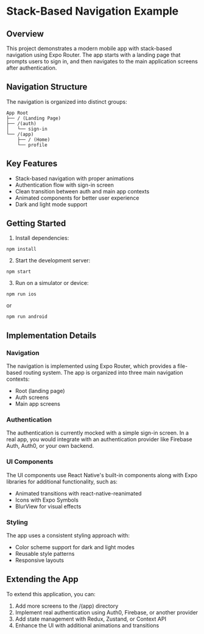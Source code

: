 # Stack-Based Navigation Example

## Overview
This project demonstrates a modern mobile app with stack-based navigation using Expo Router. The app starts with a landing page that prompts users to sign in, and then navigates to the main application screens after authentication.

## Navigation Structure
The navigation is organized into distinct groups:

```
App Root
├── / (Landing Page)
├── /(auth)
│   └── sign-in
└── /(app)
    ├── / (Home)
    └── profile
```

## Key Features
- Stack-based navigation with proper animations
- Authentication flow with sign-in screen
- Clean transition between auth and main app contexts
- Animated components for better user experience
- Dark and light mode support

## Getting Started

1. Install dependencies:
```
npm install
```

2. Start the development server:
```
npm start
```

3. Run on a simulator or device:
```
npm run ios
```
or
```
npm run android
```

## Implementation Details

### Navigation
The navigation is implemented using Expo Router, which provides a file-based routing system. The app is organized into three main navigation contexts:

- Root (landing page)
- Auth screens
- Main app screens

### Authentication
The authentication is currently mocked with a simple sign-in screen. In a real app, you would integrate with an authentication provider like Firebase Auth, Auth0, or your own backend.

### UI Components
The UI components use React Native's built-in components along with Expo libraries for additional functionality, such as:
- Animated transitions with react-native-reanimated
- Icons with Expo Symbols
- BlurView for visual effects

### Styling
The app uses a consistent styling approach with:
- Color scheme support for dark and light modes
- Reusable style patterns
- Responsive layouts

## Extending the App
To extend this application, you can:

1. Add more screens to the /(app) directory
2. Implement real authentication using Auth0, Firebase, or another provider
3. Add state management with Redux, Zustand, or Context API
4. Enhance the UI with additional animations and transitions